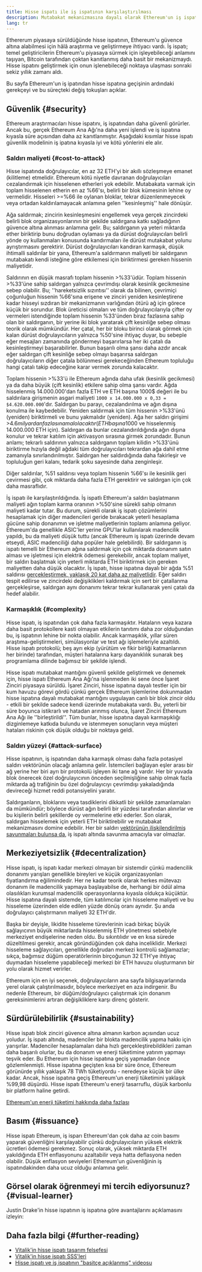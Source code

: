 ```yaml
---
title: Hisse ispatı ile iş ispatının karşılaştırılması
description: Mutabakat mekanizmasına dayalı olarak Ethereum'un iş ispatı ile hisse ispatını karşılaştırma
lang: tr
---
```


Ethererum piyasaya sürüldüğünde hisse ispatının, Ethereum'u güvence altına alabilmesi için hâlâ araştırma ve geliştirmeye ihtiyacı vardı. İş ispatı; temel geliştiricilerin Ethereum'u piyasaya sürmek için işleyebileceği anlamını taşıyan, Bitcoin tarafından çoktan kanıtlanmış daha basit bir mekanizmaydı. Hisse ispatını geliştirmek için onun işlenebileceği noktaya ulaşması sonraki sekiz yıllık zamanı aldı.

Bu sayfa Ethereum'un iş ipatından hisse ispatına geçişinin ardındaki gerekçeyi ve bu süreçteki değiş tokuşları açıklar.

## Güvenlik {#security}

Ethereum araştırmacıları hisse ispatını, iş ispatından daha güvenli görürler. Ancak bu, gerçek Ethereum Ana Ağı'na daha yeni işlendi ve iş ispatına kıyasla süre açısından daha az kanıtlanmıştır. Aşağıdaki kısımlar hisse ispatı güvenlik modelinin iş ipatına kıyasla iyi ve kötü yönlerini ele alır.

### Saldırı maliyeti {#cost-to-attack}

Hisse ispatında doğrulayıcılar, en az 32 ETH'yi bir akıllı sözleşmeye emanet (kilitleme) etmelidir. Ethereum kötü niyetle davranan doğrulayıcıları cezalandırmak için hisselenen etherleri yok edebilir. Mutabakata varmak için toplam hisselenen etherin en az %66'sı, belirli bir blok kümesinin lehine oy vermelidir. Hisseleri >=%66 ile oylanan bloklar, tekrar düzenlenmeyecek veya ortadan kaldırılamayacak anlamına gelen ''kesinleşmiş'' hale dönüşür.

Ağa saldırmak; zincirin kesinleşmesini engellemek veya gerçek zincirdeki belirli blok organizasyonlarının bir şekilde saldırgana katkı sağladığının güvence altına alınması anlamına gelir. Bu; saldırganın ya yeteri miktarda ether biriktirip bunu doğrudan oylaması ya da dürüst doğrulayıcıları belirli yönde oy kullanmaları konusunda kandırmaları ile dürüst mutakabat yolunu ayrıştırmasını gerektirir. Dürüst doğrulayıcıları kandıran karmaşık, düşük ihtimalli saldırılar bir yana, Ethereum'a saldırmanın maliyeti bir saldırganın mutabakatı kendi isteğine göre etkilemesi için biriktirmesi gereken hissenin maliyetidir.

Saldırının en düşük masrafı toplam hissenin >%33'üdür. Toplam hissenin >%33'üne sahip saldırgan yalnızca çevrimdışı olarak kesinlik gecikmesine sebep olabilir. Bu; ''hareketsizlik sızıntısı'' olarak da bilinen, çevrimiçi çoğunluğun hissenin %66'sına erişene ve zinciri yeniden kesinleştirene kadar hisseyi sızdıran bir mekanizmanın varlığından ötürü ağ için görece küçük bir sorundur. Blok üreticisi olmaları ve tüm doğrulayıcılarıyla çifter oy vermeleri istendiğinde toplam hissenin %33'ünden biraz fazlasına sahip olan bir saldırganın, bir yerine iki blok yaratarak çift kesinliğe sebep olması teorik olarak mümkündür. Her çatal, her bir bloku birinci olarak görmek için kalan dürüst doğrulayıcıların yalnızca %50'sine ihtiyaç duyar, bu sebeple eğer mesajları zamanında göndermeyi başarırlarsa her iki çatalı da kesinleştirmeyi başarabilirler. Bunun başarılı olma şansı daha azdır ancak eğer saldırgan çift kesinliğe sebep olmayı başarırsa saldırgan doğrulayıcıların diğer çatala bölünmesi gerekeceğinden Ethereum topluluğu hangi çatalı takip edeceğine karar vermek zorunda kalacaktır.

Toplam hissenin >%33'ü ile Ethereum ağında daha ufak (kesinlik gecikmesi) ya da daha büyük (çift kesinlik) etkilere sahip olma şansı vardır. Ağda hisselenmiş 14.000.000'dan fazla ETH ve ETH başına 1000$ değeri ile bu saldırılara girişmenin asgari maliyeti `1000 x 14.000.000 x 0,33 = $4.620.000.000`'dır. Saldırgan bu parayı, cezalandırılma ve ağın dışına konulma ile kaybedebilir. Yeniden saldırmak için tüm hissenin >%33'ünü (yeniden) biriktirmeli ve bunu yakmalıdır (yeniden). Ağa her saldırı girişimi >$4.6 milyardan fazlasına mal olacaktır (ETH başına 1000$ ve hisselenmiş 14.000.000 ETH için). Saldırgan da bunlar cezalandırıldığında ağın dışına konulur ve tekrar katılım için aktivasyon sırasına girmek zorundadır. Bunun anlamı; tekrarlı saldırının yalnızca saldırganın toplam kilidin >%33'ünü biriktirme hızıyla değil ağdaki tüm doğrulayıcıları tekrardan ağa dahil etme zamanıyla sınırlandırılmıştır. Saldırgan her saldırdığında daha fakirleşir ve topluluğun geri kalanı, tedarik şoku sayesinde daha zenginleşir.

Diğer saldırılar, %51 saldırısı veya toplam hissenin %66'sı ile kesinlik geri çevirmesi gibi, çok miktarda daha fazla ETH gerektirir ve saldırgan için çok daha masraflıdır.

İş ispatı ile karşılaştırıldığında. İş ispatlı Ethereum'a saldırı başlatmanın maliyeti ağın toplam karma oranının >%50'sine sürekli sahip olmanın maliyeti kadar tutar. Bu durum, sürekli olarak iş ispatı çözümlerini hesaplamak için diğer madencileri geride bırakacak yeterli hesaplama gücüne sahip donanımın ve işletme maliyetlerinin toplamı anlamına geliyor. Ethereum'da genellikle ASIC'ler yerine GPU'lar kullanılarak madencilik yapıldı, bu da maliyeti düşük tuttu (ancak Ethereum iş ispatı üzerinde devam etseydi, ASIC madenciliği daha popüler hale gelebilirdi). Bir saldırganın iş ispatı temelli bir Ethereum ağına saldırmak için çok miktarda donanım satın alması ve işletmesi için elektrik ödemesi gerekebilir, ancak toplam maliyet, bir saldırı başlatmak için yeterli miktarda ETH biriktirmek için gereken maliyetten daha düşük olacaktır. İş ispatı, hisse ispatına dayalı bir ağda %51 saldırısı [ gerçekleştirmek, yaklaşık 20 kat daha az maliyetlidir](https://youtu.be/1m12zgJ42dI?t=1562). Eğer saldırı tespit edilirse ve zincirdeki değişiklikleri kaldırmak için sert bir çatallanma gerçekleşirse, saldırgan aynı donanımı tekrar tekrar kullanarak yeni çatalı da hedef alabilir.

### Karmaşıklık {#complexity}

Hisse ispatı, iş ispatından çok daha fazla karmaşıktır. Hataların veya kazara daha basit protokollere kasti olmayan etkilerin tanıtımı daha zor olduğundan bu, iş ispatının lehine bir nokta olabilir. Ancak karmaşıklık, yıllar süren araştıma-geliştirmeleri, simülasyonlar ve test ağı işlemeleriyle azaltıldı. Hisse ispatı protokolü; beş ayrı ekip (yürütüm ve fikir birliği katmanlarının her birinde) tarafından, müşteri hatalarına karşı dayanıklılık sunarak beş programlama dilinde bağımsız bir şekilde işlendi.

Hisse ispatı mutabakat mantığını güvenli şekilde geliştirmek ve denemek için, hisse ispatı Ethereum Ana Ağı'na işlenmeden iki sene önce İşaret Zinciri piyasaya sürüldü. İşaret Zinciri, hisse ispatına dayalı testler için bir kum havuzu görevi gördü çünkü gerçek Ethereum işlemlerine dokunmadan hisse ispatına dayalı mutabakat mantığını uygulayan canlı bir blok zincir oldu - etkili bir şekilde sadece kendi üzerinde mutabakata vardı. Bu, yeterli bir süre boyunca istikrarlı ve hatadan arınmış olunca, İşaret Zinciri Ethereum Ana Ağı ile ''birleştirildi''. Tüm bunlar, hisse ispatına dayalı karmaşıklığı dizginlemeye katkıda bulundu ve istenmeyen sonuçların veya müşteri hataları riskinin çok düşük olduğu bir noktaya geldi.

### Saldırı yüzeyi {#attack-surface}

Hisse ispatının, iş ispatından daha karmaşık olması daha fazla potasiyel saldırı vektörünün olacağı anlamına gelir. İstemcileri bağlayan eşler arası bir ağ yerine her biri ayrı bir protokolü işleyen iki tane ağ vardır. Her bir yuvada blok önerecek özel doğrulayıcının önceden seçilmişliğine sahip olmak fazla miktarda ağ trafiğinin bu özel doğrulayıcıyı çevrimdışı yakaladığında devireceği hizmet reddi potansiyelini yaratır.

Saldırganların, bloklarını veya tasdiklerini dikkatli bir şekilde zamanlamaları da mümkündür; böylece dürüst ağın belirli bir yüzdesi tarafından alınırlar ve bu kişilerin belirli şekillerde oy vermelerine etki ederler. Son olarak, saldırgan hisselemek için yeterli ETH biriktirebilir ve mutabakat mekanizmasını domine edebilir. Her bir saldırı [ vektörünün ilişkilendirilmiş savunmaları bulunsa da](/developers/docs/consensus-mechanisms/pos/attack-and-defense), iş ispatı altında savunma amacıyla var olmazlar.

## Merkeziyetsizlik {#decentralization}

Hisse ispatı, iş ispatı kadar merkezi olmayan bir sistemdir çünkü madencilik donanımı yarışları genellikle bireyleri ve küçük organizasyonları fiyatlandırma eğilimindedir. Her ne kadar teorik olarak herkes mütevazı donanım ile madencilik yapmaya başlayabilse de, herhangi bir ödül alma olasılıkları kurumsal madencilik operasyonlarına kıyasla oldukça küçüktür. Hisse ispatına dayalı sistemde, tüm katılımcılar için hisseleme maliyeti ve bu hisseleme üzerinden elde edilen yüzde dönüş oranı aynıdır. Şu anda doğrulayıcı çalıştırmanın maliyeti 32 ETH'dir.

Başka bir deyişle, likidite hisseleme türevlerinin icadı birkaç büyük sağlayıcının büyük miktarlarda hisselenmiş ETH yönetmesi sebebiyle merkeziyet endişelerine neden oldu. Bu sıkıntılıdır ve en kısa sürede düzeltilmesi gerekir, ancak göründüğünden çok daha inceliklidir. Merkezi hisseleme sağlayıcıları, genellikle doğrudan merkezi kontrolü sağlamazlar; sıkça, bağımsız düğüm operatörlerinin birçoğunun 32 ETH'ye ihtiyaç duymadan hisseleme yapabileceği merkezi bir ETH havuzu oluşturmanın bir yolu olarak hizmet verirler.

Ethereum için en iyi seçenek, doğrulayıcıların ana sayfa bilgisayarlarında yerel olarak çalıştırılmasıdır, böylece merkeziyet en aza indirgenir. Bu nedenle Ethereum, bir düğüm/doğrulayıcı çalıştırmak için donanım gereksinimlerini artıran değişikliklere karşı direnç gösterir.

## Sürdürülebilirlik {#sustainability}

Hisse ispatı blok zinciri güvence altına almanın karbon açısından ucuz yoludur. İş ispatı altında, madenciler bir blokta madencilik yapma hakkı için yarışırlar. Madenciler hesaplamaları daha hızlı gerçekleştirebildikleri zaman daha başarılı olurlar, bu da donanım ve enerji tüketimine yatırım yapmayı teşvik eder. Bu Ethereum için hisse ispatına geçiş yapmadan önce gözlemlenmişti. Hisse ispatına geçişten kısa bir süre önce, Ethereum görünürde yıllık yaklaşık 78 TWh tüketiyordu - neredeyse küçük bir ülke kadar. Ancak, hisse ispatına geçiş Ethereum'un enerji tüketimini yaklaşık %99,98 düşürdü. Hisse ispatı Ethereum'u enerji tasarruflu, düşük karbonlu bir platform haline getirdi.

[Ethereum'un enerji tüketimi hakkında daha fazlası](/energy-consumption)

## Basım {#issuance}

Hisse ispatı Ethereum, iş isparı Ethereum'dan çok daha az coin basımı yaparak güvenliğini karşılayabilir çünkü doğrulayıcıların yüksek elektrik ücretleri ödemesi gerekmez. Sonuç olarak, yüksek miktarda ETH yakıldığında ETH enflasyonunu azaltabilir veya hatta deflasyona neden olabilir. Düşük enflasyon seviyeleri Ethereum'un güvenliğinin iş ispatındakinden daha ucuz olduğu anlamına gelir.

## Görsel olarak öğrenmeyi mi tercih ediyorsunuz? {#visual-learner}

Justin Drake'in hisse ispatının iş ispatına göre avantajlarını açıklamasını izleyin:

<YouTube id="1m12zgJ42dI" />

## Daha fazla bilgi {#further-reading}

- [Vitalik'in hisse ispatı tasarım felsefesi](https://medium.com/@VitalikButerin/a-proof-of-stake-design-philosophy-506585978d51)
- [Vitalik'in hisse ispatı SSS'leri](https://vitalik.ca/general/2017/12/31/pos_faq.html#what-is-proof-of-stake)
- [Hisse ispatı ve iş ispatının "basitçe açıklanmış" videosu](https://www.youtube.com/watch?v=M3EFi_POhps)
